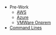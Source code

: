 - Pre-Work
  - [AWS](aws/aws-prework.md)
  - [Azure](azure/azure-prework.md)
  - [VMWare Onprem](vmware/vmware-prework.md)
- [Command Lines](common/clis/clis.md)

<!-- - Academy
  - [Handbook](handbook.md) -->